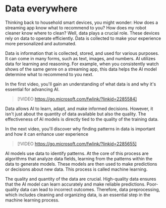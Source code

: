 # Data everywhere

Thinking back to household smart devices, you might wonder: How does a streaming app know what to recommend to you? How does my robot cleaner know where to clean? Well, data plays a crucial role. These devices rely on data to operate efficiently. Data is collected to make your experience more personalized and automated.

Data is information that is collected, stored, and used for various purposes. It can come in many forms, such as text, images, and numbers. AI utilizes data for learning and reasoning. For example, when you consistently watch shows of the same genre on a streaming app, this data helps the AI model determine what to recommend to you next.

In the first video, you'll gain an understanding of what data is and why it's essential for advancing AI.

> [!VIDEO https://go.microsoft.com/fwlink/?linkid=2285584]

Data allows AI to learn, adapt, and make informed decisions. However, it isn't just about the quantity of data available but also the quality. The effectiveness of AI models is directly tied to the quality of the training data.

In the next video, you'll discover why finding patterns in data is important and how it can enhance user experience

> [!VIDEO https://go.microsoft.com/fwlink/?linkid=2285655]

AI models use data to identify patterns. At the core of this process are algorithms that analyze data fields, learning from the patterns within the data to generate models. These models are then used to make predictions or decisions about new data. This process is called machine learning.

The quality and quantity of the data are crucial. High-quality data ensures that the AI model can learn accurately and make reliable predictions. Poor-quality data can lead to incorrect outcomes. Therefore, data preprocessing, which includes cleaning and organizing data, is an essential step in the machine learning process.
